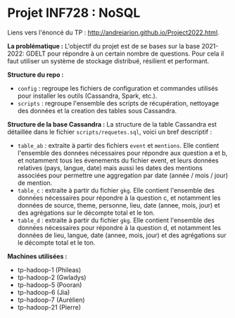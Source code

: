 # Projet INF728 : NoSQL

Liens vers l'énoncé du TP : http://andreiarion.github.io/Project2022.html.

**La problématique :** L'objectif du projet est de se bases sur la base 2021-2022: GDELT pour répondre à un certain nombre de questions. Pour cela il faut utiliser un système de stockage distribué, résilient et performant.

**Structure du repo :**
- ```config``` : regroupe les fichiers de configuration et commandes utilisés pour installer les outils (Cassandra, Spark, etc.).
- ```scripts``` : regroupe l'ensemble des scripts de récupération, nettoyage des données et la creation des tables sous Cassandra.

**Structure de la base Cassandra :**
La structure de la table Cassandra est détaillée dans le fichier ```scripts/requetes.sql```, voici un bref descriptif :
- ```table_ab``` : extraite à partir des fichiers ```event``` et ```mentions```. Elle contient l'ensemble des données nécessaires pour répondre aux question a et b, et notamment tous les évenements du fichier event, et leurs données relatives (pays, langue, date) mais aussi les dates des mentions associées pour permettre une aggregation par date (année / mois / jour) de mention.
- ```table_c``` :  extraite à partir du fichier ```gkg```. Elle contient l'ensemble des données nécessaires pour répondre à la question c, et notamment les données de source, theme, personne, lieu, date (annee, mois, jour) et des agrégations sur le décompte total et le ton.
- ```table_d``` : extraite à partir du fichier ```gkg```. Elle contient l'ensemble des données nécessaires pour répondre à la question d, et notamment les données de lieu, langue, date (annee, mois, jour) et des agrégations sur le décompte total et le ton.

**Machines utilisées :**
- tp-hadoop-1  (Phileas)
- tp-hadoop-2  (Gwladys)
- tp-hadoop-5  (Pooran)
- tp-hadoop-6  (Jia)
- tp-hadoop-7  (Aurélien)
- tp-hadoop-21 (Pierre)